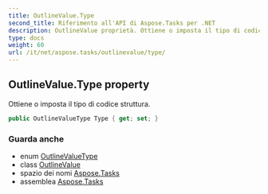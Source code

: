 ```yaml
---
title: OutlineValue.Type
second_title: Riferimento all'API di Aspose.Tasks per .NET
description: OutlineValue proprietà. Ottiene o imposta il tipo di codice struttura.
type: docs
weight: 60
url: /it/net/aspose.tasks/outlinevalue/type/
---
```

## OutlineValue.Type property

Ottiene o imposta il tipo di codice struttura.

```csharp
public OutlineValueType Type { get; set; }
```

### Guarda anche

* enum [OutlineValueType](../../outlinevaluetype/)
* class [OutlineValue](../)
* spazio dei nomi [Aspose.Tasks](../../outlinevalue/)
* assemblea [Aspose.Tasks](../../../)


